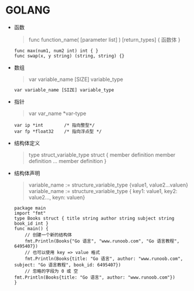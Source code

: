 # GOLANG

* 函数
  > func function_name( [parameter list] ) [return_types] { 函数体 }

  ```  
  func max(num1, num2 int) int { }
  func swap(x, y string) (string, string) {}
  ```

* 数组

  > var variable_name [SIZE] variable_type

  ```
  var variable_name [SIZE] variable_type
  ```

* 指针

  > var var_name *var-type
  ```
  var ip *int        /* 指向整型*/
  var fp *float32    /* 指向浮点型 */
  ```

* 结构体定义
  > type struct_variable_type struct {
  > member definition
  > member definition
  > ...
  > member definition
  > }

* 结构体声明

  > variable_name := structure_variable_type {value1, value2...valuen}   
  > variable_name := structure_variable_type { key1: value1, key2: value2..., keyn: valuen}

  ```
  package main
  import "fmt"
  type Books struct { title string author string subject string book_id int }
  func main() {
      // 创建一个新的结构体
      fmt.Println(Books{"Go 语言", "www.runoob.com", "Go 语言教程", 6495407})
      // 也可以使用 key => value 格式
      fmt.Println(Books{title: "Go 语言", author: "www.runoob.com", subject: "Go 语言教程", book_id: 6495407})
      // 忽略的字段为 0 或 空
  fmt.Println(Books{title: "Go 语言", author: "www.runoob.com"})
  }

  ```